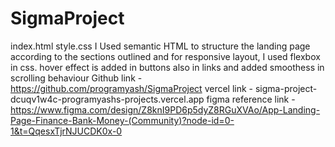 # SigmaProject
index.html
style.css
I Used semantic HTML to structure the landing page according to the sections outlined and for responsive layout, I used flexbox in css. 
hover effect is added in buttons also in links and added smoothess in scrolling behaviour
Github link - https://github.com/programyash/SigmaProject
vercel link - sigma-project-dcuqv1w4c-programyashs-projects.vercel.app
figma reference link - https://www.figma.com/design/Z8knI9PD6p5dyZ8RGuXVAo/App-Landing-Page-Finance-Bank-Money-(Community)?node-id=0-1&t=QqesxTjrNJUCDK0x-0
